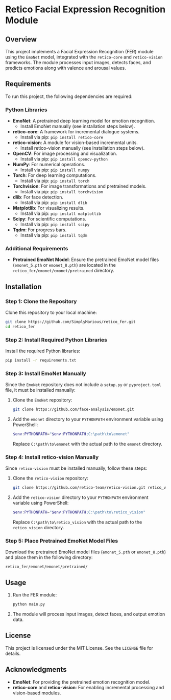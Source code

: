 # Retico Facial Expression Recognition Module

## Overview
This project implements a Facial Expression Recognition (FER) module using the `EmoNet` model, integrated with the `retico-core` and `retico-vision` frameworks. The module processes input images, detects faces, and predicts emotions along with valence and arousal values.

## Requirements
To run this project, the following dependencies are required:

### Python Libraries
- **EmoNet**: A pretrained deep learning model for emotion recognition.
  - Install EmoNet manually (see installation steps below).
- **retico-core**: A framework for incremental dialogue systems.
  - Install via pip: `pip install retico-core`
- **retico-vision**: A module for vision-based incremental units.
  - Install retico-vision manually (see installation steps below).
- **OpenCV**: For image processing and visualization.
  - Install via pip: `pip install opencv-python`
- **NumPy**: For numerical operations.
  - Install via pip: `pip install numpy`
- **Torch**: For deep learning computations.
  - Install via pip: `pip install torch`
- **Torchvision**: For image transformations and pretrained models.
  - Install via pip: `pip install torchvision`
- **dlib**: For face detection.
  - Install via pip: `pip install dlib`
- **Matplotlib**: For visualizing results.
  - Install via pip: `pip install matplotlib`
- **Scipy**: For scientific computations.
  - Install via pip: `pip install scipy`
- **Tqdm**: For progress bars.
  - Install via pip: `pip install tqdm`

### Additional Requirements
- **Pretrained EmoNet Model**: Ensure the pretrained EmoNet model files (`emonet_5.pth` or `emonet_8.pth`) are located in the `retico_fer/emonet/emonet/pretrained` directory.

## Installation

### Step 1: Clone the Repository
Clone this repository to your local machine:
```bash
git clone https://github.com/SimplyMarious/retico_fer.git
cd retico_fer
```

### Step 2: Install Required Python Libraries
Install the required Python libraries:
```bash
pip install -r requirements.txt
```

### Step 3: Install EmoNet Manually
Since the `EmoNet` repository does not include a `setup.py` or `pyproject.toml` file, it must be installed manually:
1. Clone the `EmoNet` repository:
   ```bash
   git clone https://github.com/face-analysis/emonet.git
   ```
2. Add the `emonet` directory to your `PYTHONPATH` environment variable using PowerShell:
   ```powershell
   $env:PYTHONPATH="$env:PYTHONPATH;C:\path\to\emonet"
   ```
   Replace `C:\path\to\emonet` with the actual path to the `emonet` directory.

### Step 4: Install retico-vision Manually
Since `retico-vision` must be installed manually, follow these steps:
1. Clone the `retico-vision` repository:
   ```bash
   git clone https://github.com/retico-team/retico-vision.git retico_vision
   ```
2. Add the `retico-vision` directory to your `PYTHONPATH` environment variable using PowerShell:
   ```powershell
   $env:PYTHONPATH="$env:PYTHONPATH;C:\path\to\retico_vision"
   ```
   Replace `C:\path\to\retico_vision` with the actual path to the `retico_vision` directory.

### Step 5: Place Pretrained EmoNet Model Files
Download the pretrained EmoNet model files (`emonet_5.pth` or `emonet_8.pth`) and place them in the following directory:
```
retico_fer/emonet/emonet/pretrained/
```

## Usage
1. Run the FER module:
   ```bash
   python main.py
   ```

2. The module will process input images, detect faces, and output emotion data.

## License
This project is licensed under the MIT License. See the `LICENSE` file for details.

## Acknowledgments
- **EmoNet**: For providing the pretrained emotion recognition model.
- **retico-core** and **retico-vision**: For enabling incremental processing and vision-based modules.
```